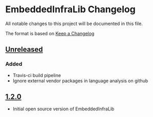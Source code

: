 # EmbeddedInfraLib Changelog

All notable changes to this project will be documented in this file.


The format is based on [Keep a Changelog](http://keepachangelog.com/en/1.0.0/)

## [Unreleased]

### Added

- Travis-ci build pipeline
- Ignore external vendor packages in language analysis on github

## [1.2.0]

- Initial open source version of EmbeddedInfraLib

[Unreleased]: https://github.com/philips-software/embeddedinfralib/compare/v1.2.0...HEAD
[1.2.0]: https://github.com/philips-software/embeddedinfralib/releases/tag/v1.2.0
